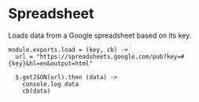 Spreadsheet
===========

Loads data from a Google spreadsheet based on its key.

    module.exports.load = (key, cb) ->
      url = "https://spreadsheets.google.com/pub?key=#{key}&hl=en&output=html"
      
      $.getJSON(url).then (data) ->
        console.log data
        cb(data)